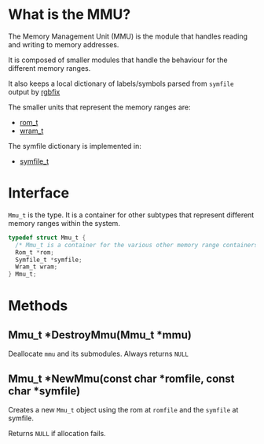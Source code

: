 # What is the MMU?

The Memory Management Unit (MMU) is the module that handles reading and writing to memory addresses.

It is composed of smaller modules that handle the behaviour for the different memory ranges.

It also keeps a local dictionary of labels/symbols parsed from `symfile` output by [rgbfix](https://github.com/gbdev/rgbds)

The smaller units that represent the memory ranges are:

* [rom_t](rom_t.md)
* [wram_t](wram_t.md)

The symfile dictionary is implemented in:
* [symfile_t](symfile_t.md)

# Interface

`Mmu_t` is the type. It is a container for other subtypes that represent different memory ranges within the system.

```c
typedef struct Mmu_t {
  /* Mmu_t is a container for the various other memory range containers */
  Rom_t *rom;
  Symfile_t *symfile;
  Wram_t wram;
} Mmu_t;
```

# Methods

## Mmu_t \*DestroyMmu(Mmu_t \*mmu)

Deallocate `mmu` and its submodules. Always returns `NULL`

## Mmu\_t \*NewMmu(const char \*romfile, const char \*symfile)

Creates a new `Mmu_t` object using the rom at `romfile` and the `symfile` at symfile.

Returns `NULL` if allocation fails.
